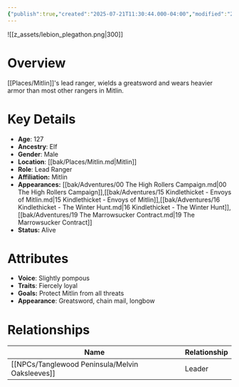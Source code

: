 ```yaml
---
{"publish":true,"created":"2025-07-21T11:30:44.000-04:00","modified":"2025-10-17T10:22:03.455-04:00","cssclasses":""}
---
```


![[z_assets/lebion_plegathon.png|300]]

# Overview
[[Places/Mitlin]]'s lead ranger, wields a greatsword and wears heavier armor than most other rangers in Mitlin.

# Key Details
- **Age**: 127
- **Ancestry**: Elf
- **Gender**: Male
- **Location**: [[bak/Places/Mitlin.md\|Mitlin]]
- **Role**: Lead Ranger
- **Affiliation:** Mitlin
- **Appearances:** [[bak/Adventures/00 The High Rollers Campaign.md\|00 The High Rollers Campaign]],[[bak/Adventures/15 Kindlethicket - Envoys of Mitlin.md\|15 Kindlethicket - Envoys of Mitlin]],[[bak/Adventures/16 Kindlethicket - The Winter Hunt.md\|16 Kindlethicket - The Winter Hunt]],[[bak/Adventures/19 The Marrowsucker Contract.md\|19 The Marrowsucker Contract]]
- **Status:** Alive

# Attributes
- **Voice**: Slightly pompous
- **Traits**: Fiercely loyal
- **Goals:** Protect Mitlin from all threats
- **Appearance**: Greatsword, chain mail, longbow

# Relationships

| Name                  | Relationship |
| --------------------- | ------------ |
| [[NPCs/Tanglewood Peninsula/Melvin Oaksleeves]] | Leader       |
